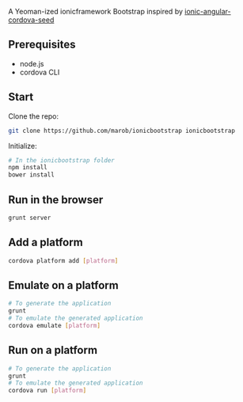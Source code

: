 A Yeoman-ized ionicframework Bootstrap inspired by [ionic-angular-cordova-seed](https://github.com/driftyco/ionic-angular-cordova-seed)

## Prerequisites

   * node.js
   * cordova CLI

## Start

Clone the repo:

```sh
git clone https://github.com/marob/ionicbootstrap ionicbootstrap
```

Initialize:

```sh
# In the ionicbootstrap folder
npm install
bower install
```

## Run in the browser

```sh
grunt server
```

## Add a platform

```sh
cordova platform add [platform]
```

## Emulate on a platform

```sh
# To generate the application
grunt
# To emulate the generated application
cordova emulate [platform]
```

## Run on a platform

```sh
# To generate the application
grunt
# To emulate the generated application
cordova run [platform]
```